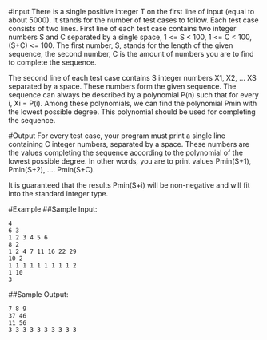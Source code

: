 #Input
There is a single positive integer T on the first line of input (equal to about 5000). It stands for the number of test cases to follow. Each test case consists of two lines. First line of each test case contains two integer numbers S and C separated by a single space, 1 <= S < 100, 1 <= C < 100, (S+C) <= 100. The first number, S, stands for the length of the given sequence, the second number, C is the amount of numbers you are to find to complete the sequence.

The second line of each test case contains S integer numbers X1, X2, ... XS separated by a space. These numbers form the given sequence. The sequence can always be described by a polynomial P(n) such that for every i, Xi = P(i). Among these polynomials, we can find the polynomial Pmin with the lowest possible degree. This polynomial should be used for completing the sequence.

#Output
For every test case, your program must print a single line containing C integer numbers, separated by a space. These numbers are the values completing the sequence according to the polynomial of the lowest possible degree. In other words, you are to print values Pmin(S+1), Pmin(S+2), .... Pmin(S+C).

It is guaranteed that the results Pmin(S+i) will be non-negative and will fit into the standard integer type.

#Example
##Sample Input:

    4
    6 3
    1 2 3 4 5 6
    8 2
    1 2 4 7 11 16 22 29
    10 2
    1 1 1 1 1 1 1 1 1 2
    1 10
    3

##Sample Output:

    7 8 9
    37 46
    11 56
    3 3 3 3 3 3 3 3 3 3
